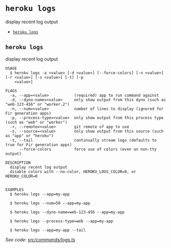 `heroku logs`
=============

display recent log output

* [`heroku logs`](#heroku-logs)

## `heroku logs`

display recent log output

```
USAGE
  $ heroku logs -a <value> [-d <value>] [--force-colors] [-n <value>] [-r <value>] [-s <value>] [-t] [-p
    <value>]

FLAGS
  -a, --app=<value>           (required) app to run command against
  -d, --dyno-name=<value>     only show output from this dyno (such as "web-123-456" or "worker.2")
  -n, --num=<value>           number of lines to display (ignored for Fir generation apps)
  -p, --process-type=<value>  only show output from this process type (such as "web" or "worker")
  -r, --remote=<value>        git remote of app to use
  -s, --source=<value>        only show output from this source (such as "app" or "heroku")
  -t, --tail                  continually stream logs (defaults to true for Fir generation apps)
      --force-colors          force use of colors (even on non-tty output)

DESCRIPTION
  display recent log output
  disable colors with --no-color, HEROKU_LOGS_COLOR=0, or HEROKU_COLOR=0


EXAMPLES
  $ heroku logs --app=my-app

  $ heroku logs --num=50 --app=my-app

  $ heroku logs --dyno-name=web-123-456 --app=my-app

  $ heroku logs --process-type=web --app=my-app

  $ heroku logs --app=my-app --tail
```

_See code: [src/commands/logs.ts](https://github.com/heroku/cli/blob/v10.0.2-beta.1/packages/cli/src/commands/logs.ts)_
